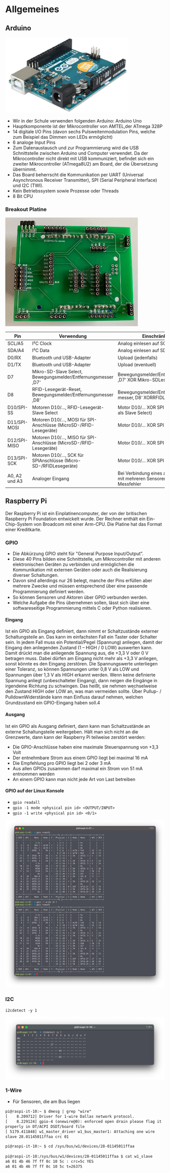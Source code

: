# Allgemeines

## Arduino

![](./assets/arduino.png)

* Wir in der Schule verwenden folgenden Arduino: Arduino Uno
* Hauptkomponente ist der Mikrocontroller von AMTEL,der ATmega 328P
* 14 digitale I/O Pins (davon sechs Pulsweitenmodulation Pins, welche zum Beispiel das Dimmen von LEDs ermöglicht)
* 6 analoge Input Pins
* Zum Datenaustausch und zur Programmierung wird die USB Schnittstelle zwischen Arduino und Computer verwendet. Da der Mikrocontroller nicht direkt mit USB kommuniziert, befindet sich ein zweiter Mikrocontroller (ATmega8U2) am Board, der die Übersetzung übernimmt.
* Das Board beherrscht die Kommunikation per UART (Universal Asynchronous Receiver Transmitter), SPI (Serial Peripheral Interface) und I2C (TWI).
* Kein Betriebssystem sowie Prozesse oder Threads
* 8 Bit CPU

### Breakout Platine

![](./assets/breakout_platine.png)

| Pin           | Verwendung                                                          | Einschränkung                                                                  |
|---------------|---------------------------------------------------------------------|--------------------------------------------------------------------------------|
| SCL/A5        | I²C Clock                                                           | Analog einlesen auf SCL/A5                                                     |
| SDA/A4        | I²C Data                                                            | Analog einlesen auf SDA/A4                                                     |
| D0/RX         | Bluetooth und USB-Adapter                                           | Upload (jedenfalls)                                                            |
| D1/TX         | Bluetooth und USB-Adapter                                           | Upload (eventuell)                                                             |
| D7            | Mikro-SD-Slave Select, Bewegungsmelder/Entfernungsmesser ‚D7‘       | Bewegungsmelder/Entfernungsmesser ‚D7‘ XOR Mikro-SDLesegerät                   |
| D8            | RFID-Lesegerät-Reset, Bewegungsmelder/Entfernungsmesser ‚D8‘        | Bewegungsmelder/Entfernungs messer‚ D8‘ XORRFIDLesegerät                       |
| D10/SPI-SS    | Motoren D10/…, RFID-Lesegerät- Slave Select                         | Motor D10/… XOR SPI (Ausnahme: D7 als Slave Select)                            |
| D11/SPI-MOSI  | Motoren D10/…, MOSI für SPI- Anschlüsse (MicroSD-/RFID- Lesegeräte) | Motor D10/… XOR SPI                                                            |
| D12/SPI-MISO  | Motoren D10/…, MISO für SPI- Anschlüsse (MicroSD-/RFID- Lesegeräte) | Motor D10/… XOR SPI                                                            |
| D13/SPI-SCK   | Motoren D10/…, SCK für SPIAnschlüsse (Micro-SD-/RFIDLesegeräte)     | Motor D10/… XOR SPI                                                            |
| A0, A2 und A3 | Analoger Eingang                                                    | Bei Verbindung eines analogen Pins mit mehreren Sensorenresultieren Messfehler |

## Raspberry Pi

Der Raspberry Pi ist ein Einplatinencomputer, der von der britischen Raspberry Pi Foundation entwickelt wurde. Der Rechner enthält ein Ein-Chip-System von Broadcom mit einer Arm-CPU. Die Platine hat das Format einer Kreditkarte.

### GPIO

* Die Abkürzung GPIO steht für "General Purpose Input/Output”.
* Diese 40 Pins bilden eine Schnittstelle, um Mikrocontroller mit anderen elektronischen Geräten zu verbinden und ermöglichen die Kommunikation mit externen Geräten oder auch die Realisierung diverser Schaltungen.
* Davon sind allerdings nur 26 belegt, manche der Pins erfüllen aber mehrere Zwecke und müssen entsprechend über eine passende Programmierung deﬁniert werden.
* So können Sensoren und Aktoren über GPIO verbunden werden.
* Welche Aufgabe die Pins übernehmen sollen, lässt sich über eine softwareseitige Programmierung mittels C oder Python realisieren.

#### Eingang

Ist ein GPIO als Eingang deﬁniert, dann nimmt er Schaltzustände externer Schaltungsteile an. Das kann im einfachsten Fall ein Taster oder Schalter sein. In jedem Fall muss ein Potential/Pegel (Spannung) anliegen, damit der Eingang den anliegenden Zustand (1 – HIGH / 0 LOW) auswerten kann. Damit drückt man die anliegende Spannung aus, die +3,3 V oder 0 V betragen muss. Dabei dürfen am Eingang nicht mehr als +3,3 V anliegen, sonst könnte es den Eingang zerstören. Die Spannungswerte unterliegen einer Toleranz, so können Spannungen unter 0,8 V als LOW und Spannungen über 1,3 V als HIGH erkannt werden. Wenn keine deﬁnierte Spannung anliegt (unbeschalteter Eingang), dann neigen die Eingänge in irgendeine Richtung zu schwingen. Das heißt, sie nehmen wechselweise den Zustand HIGH oder LOW an, was man vermeiden sollte. Über Pullup- / PulldownWiderstände kann man Einﬂuss darauf nehmen, welchen Grundzustand ein GPIO-Eingang haben soll.4 

#### Ausgang

Ist ein GPIO als Ausgang deﬁniert, dann kann man Schaltzustände an externe Schaltungsteile weitergeben. Hält man sich nicht an die Grenzwerte, dann kann der Raspberry Pi teilweise zerstört werden:

* Die GPIO-Anschlüsse haben eine maximale Steuerspannung von +3,3 Volt
* Der entnehmbare Strom aus einem GPIO liegt bei maximal 16 mA
* Die Empfehlung pro GPIO liegt bei 2 oder 3 mA
* Aus allen GPIOs zusammen darf maximal ein Strom von 51 mA entnommen werden
* An einem GPIO kann man nicht jede Art von Last betreiben

#### GPIO auf der Linux Konsole

* `gpio readall`
* `gpio -1 mode <physical pin id> <OUTPUT/INPUT>`
* `gpio -1 write <physical pin id> <0/1>`

![](./assets/gpio.png)

### I2C

`i2cdetect -y 1`

![](./assets/i2cdetect.png)

### 1-Wire

* Für Sensoren, die am Bus liegen

```
pi@raspi-it-10:~ $ dmesg | grep "wire"
[    8.209712] Driver for 1-wire Dallas network protocol.
[    8.229124] gpio-4 (onewire@0): enforced open drain please flag it properly in DT/ACPI DSDT/board file
[ 5179.411848] w1_master_driver w1_bus_master1: Attaching one wire slave 28.01145011ffaa crc 01
```

```
pi@raspi-it-10:~ $ cd /sys/bus/w1/devices/28-01145011ffaa

pi@raspi-it-10:/sys/bus/w1/devices/28-01145011ffaa $ cat w1_slave
a6 01 4b 46 7f ff 0c 10 5c : crc=5c YES
a6 01 4b 46 7f ff 0c 10 5c t=26375
```